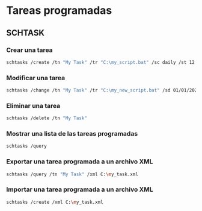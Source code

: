 # Tareas programadas 

## SCHTASK

### Crear una tarea

~~~bash
schtasks /create /tn "My Task" /tr "C:\my_script.bat" /sc daily /st 12:00
~~~

### Modificar una tarea

~~~bash
schtasks /change /tn "My Task" /tr "C:\my_new_script.bat" /sd 01/01/2023
~~~

### Eliminar una tarea

~~~bash
schtasks /delete /tn "My Task"
~~~

### Mostrar una lista de las tareas programadas

~~~bash
schtasks /query
~~~

### Exportar una tarea programada a un archivo XML

~~~bash
schtasks /query /tn "My Task" /xml C:\my_task.xml
~~~

### Importar una tarea programada a un archivo XML

~~~bash
schtasks /create /xml C:\my_task.xml
~~~
